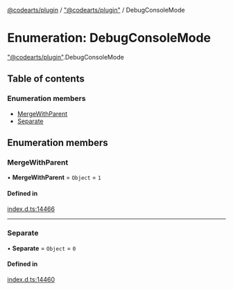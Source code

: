 [@codearts/plugin](../README.md) / ["@codearts/plugin"](../modules/_codearts_plugin_.md) / DebugConsoleMode

# Enumeration: DebugConsoleMode

["@codearts/plugin"](../modules/_codearts_plugin_.md).DebugConsoleMode

## Table of contents

### Enumeration members

- [MergeWithParent](codearts_plugin_.DebugConsoleMode.md#mergewithparent)
- [Separate](codearts_plugin_.DebugConsoleMode.md#separate)

## Enumeration members

### MergeWithParent

• **MergeWithParent** = `Object` = `1`

#### Defined in

[index.d.ts:14466](https://github.com/huaweicloud/cloudide-plugin-api/blob/a4193a8/index.d.ts#L14466)

___

### Separate

• **Separate** = `Object` = `0`

#### Defined in

[index.d.ts:14460](https://github.com/huaweicloud/cloudide-plugin-api/blob/a4193a8/index.d.ts#L14460)
